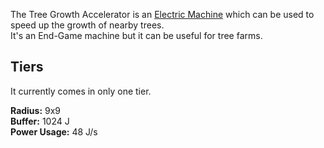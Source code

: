 The Tree Growth Accelerator is an [Electric Machine](https://github.com/Slimefun/Slimefun4/wiki/Electric-Machines) which can be used to speed up the growth of nearby trees.  
It's an End-Game machine but it can be useful for tree farms.

## Tiers

It currently comes in only one tier.  

**Radius:** 9x9  
**Buffer:** 1024 J  
**Power Usage:** 48 J/s  
